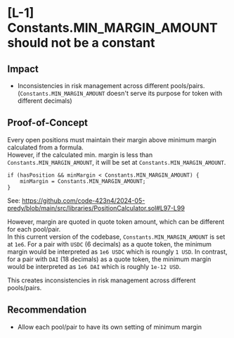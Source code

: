 # [L-1] Constants.MIN_MARGIN_AMOUNT should not be a constant
## Impact  
- Inconsistencies in risk management across different pools/pairs. (`Constants.MIN_MARGIN_AMOUNT` doesn't serve its purpose for token with different decimals)  
## Proof-of-Concept  
Every open positions must maintain their margin above minimum margin calculated from a formula.  
However, if the calculated min. margin is less than `Constants.MIN_MARGIN_AMOUNT`, it will be set at `Constants.MIN_MARGIN_AMOUNT`.   
```solidity
if (hasPosition && minMargin < Constants.MIN_MARGIN_AMOUNT) {
    minMargin = Constants.MIN_MARGIN_AMOUNT;
}
```
See: https://github.com/code-423n4/2024-05-predy/blob/main/src/libraries/PositionCalculator.sol#L97-L99  

However, margin are quoted in quote token amount, which can be different for each pool/pair.  
In this current version of the codebase, `Constants.MIN_MARGIN_AMOUNT` is set at `1e6`. For a pair with `USDC` (6 decimals) as a quote token, the minimum margin would be interpreted as `1e6 USDC` which is roungly `1 USD`. In contrast, for a pair with `DAI` (18 decimals) as a quote token, the minimum margin would be interpreted as `1e6 DAI` which is roughly `1e-12 USD`.  

This creates inconsistencies in risk management across different pools/pairs.  
## Recommendation  
- Allow each pool/pair to have its own setting of minimum margin